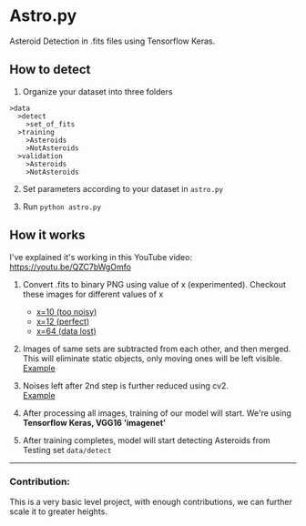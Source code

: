 # Astro.py
Asteroid Detection in .fits files using Tensorflow Keras.

## How to detect
1. Organize your dataset into three folders
  ```
 >data
    >detect
      >set_of_fits
    >training
      >Asteroids
      >NotAsteroids
    >validation
      >Asteroids
      >NotAsteroids
  ```
  
  2. Set parameters according to your dataset in ```astro.py```
  
  3. Run ```python astro.py```
  
  ## How it works
  
  I've explained it's working in this YouTube video: https://youtu.be/QZC7bWgOmfo
  
  1. Convert .fits to binary PNG using value of x (experimented). 
    Checkout these images for different values of x
     * [x=10 (too noisy)](https://github.com/heyJatin/Astro.py/blob/main/example_img/x%3D10.png)
     * [x=12 (perfect)](https://github.com/heyJatin/Astro.py/blob/main/example_img/x%3D12.png)
     * [x=64 (data lost)](https://github.com/heyJatin/Astro.py/blob/main/example_img/x%3D64.png)
     
  2. Images of same sets are subtracted from each other, and then merged. This will eliminate static objects, only moving ones will be left visible.  
  [Example](https://github.com/heyJatin/Astro.py/blob/main/example_img/sub.png)
  
  3. Noises left after 2nd step is further reduced using cv2.  
  [Example](https://github.com/heyJatin/Astro.py/blob/main/example_img/denoised.png)
  
  4. After processing all images, training of our model will start. We're using **Tensorflow Keras, VGG16 'imagenet'**
  
  5. After training completes, model will start detecting Asteroids from Testing set ```data/detect```
  
  ---
  
  ### Contribution:
  This is a very basic level project, with enough contributions, we can further scale it to greater heights.
